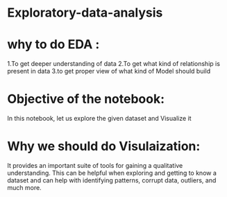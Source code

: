 # Exploratory-data-analysis
 
# why to do EDA :
   1.To get deeper understanding of data
   2.To get what kind of relationship is present in data
   3.to get proper view of what kind of Model should build
   
# Objective of the notebook:
  In this notebook, let us explore the given dataset and Visualize it 
  
#  Why we should do Visulaization:
   It provides an important suite of tools for gaining a qualitative understanding. This can be helpful when exploring and getting to know a dataset and can help with identifying patterns, corrupt data, outliers, and much more.

